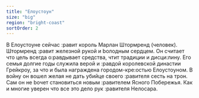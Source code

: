 ```yaml
---
title: "Елоустоун"
size: "big"
region: "bright-coast"
sortOrder: 2
---
```


В Елоустоуне сейчас :равит
король Марлан Штормренд
(человек). Штормренд :равит
железной рукой и bолодным
сердцем. Он считает что цель
всегда о:равдывает средства, чтит
традиции и дисци:лину. Его семья
долгие годы служила верой и
:равдой королевской династии
Грейкроу, за что и была
награждена городом-кре:остью
Елоустоуном. В войну он вошел
желая не дать убийце своего
:равителя сесть на трон. Сам он
не bочет становиться новым
:равителем Ясного Побережья.
Как и многие уверен что все это
дело рук :равителя Нелосара.


